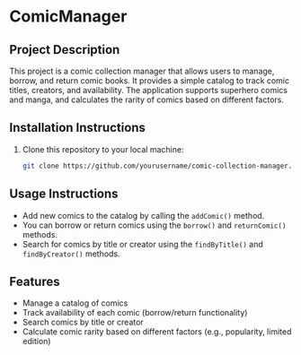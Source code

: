 # ComicManager
## Project Description
This project is a comic collection manager that allows users to manage, borrow, and return comic books. It provides a simple catalog to track comic titles, creators, and availability. The application supports superhero comics and manga, and calculates the rarity of comics based on different factors.
## Installation Instructions

1. Clone this repository to your local machine:
   ```bash
   git clone https://github.com/yourusername/comic-collection-manager.git

## Usage Instructions

- Add new comics to the catalog by calling the `addComic()` method.
- You can borrow or return comics using the `borrow()` and `returnComic()` methods.
- Search for comics by title or creator using the `findByTitle()` and `findByCreator()` methods.

  
## Features

- Manage a catalog of comics
- Track availability of each comic (borrow/return functionality)
- Search comics by title or creator
- Calculate comic rarity based on different factors (e.g., popularity, limited edition)
